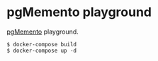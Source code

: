 # pgMemento playground

[pgMemento](https://github.com/pgMemento/pgMemento) playground.

```
$ docker-compose build
$ docker-compose up -d
```